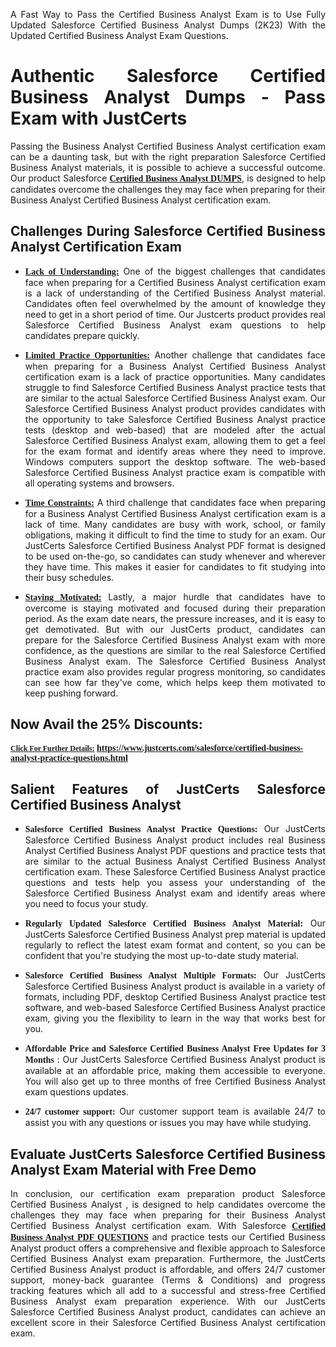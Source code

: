 <p dir="auto" style="text-align: justify;">A Fast Way to Pass the Certified Business Analyst Exam is to Use Fully Updated Salesforce Certified Business Analyst Dumps (2K23) With the Updated Certified Business Analyst Exam Questions.</p>

<h1 style="text-align: justify;"><strong>Authentic Salesforce Certified Business Analyst Dumps - Pass Exam with JustCerts</strong></h1>

<p style="text-align: justify;">Passing the Business Analyst Certified Business Analyst certification exam can be a daunting task, but with the right preparation Salesforce Certified Business Analyst materials, it is possible to achieve a successful outcome. Our product Salesforce <strong><a href="https://www.justcerts.com/salesforce/certified-business-analyst-practice-questions.html"><span style="font-family:Georgia,serif;"><u>Certified Business Analyst DUMPS</u></span></a></strong>, is designed to help candidates overcome the challenges they may face when preparing for their Business Analyst Certified Business Analyst certification exam.</p>

<h2 style="text-align: justify;"><strong>Challenges During Salesforce Certified Business Analyst Certification Exam</strong></h2>

<ul>
	<li style="text-align: justify;"><u><span style="font-family:Georgia,serif;"><strong>Lack of Understanding:</strong></span></u> One of the biggest challenges that candidates face when preparing for a Certified Business Analyst certification exam is a lack of understanding of the Certified Business Analyst material. Candidates often feel overwhelmed by the amount of knowledge they need to get in a short period of time. Our Justcerts product provides real Salesforce Certified Business Analyst exam questions to help candidates prepare quickly.</li>
</ul>

<ul>
	<li style="text-align: justify;"><u><span style="font-family:Georgia,serif;"><strong>Limited Practice Opportunities:</strong></span></u> Another challenge that candidates face when preparing for a Business Analyst Certified Business Analyst certification exam is a lack of practice opportunities. Many candidates struggle to find Salesforce Certified Business Analyst practice tests that are similar to the actual Salesforce Certified Business Analyst exam. Our Salesforce Certified Business Analyst product provides candidates with the opportunity to take Salesforce Certified Business Analyst practice tests (desktop and web-based) that are modeled after the actual Salesforce Certified Business Analyst exam, allowing them to get a feel for the exam format and identify areas where they need to improve. Windows computers support the desktop software. The web-based Salesforce Certified Business Analyst practice exam is compatible with all operating systems and browsers.</li>
</ul>

<ul>
	<li style="text-align: justify;"><u><span style="font-family:Georgia,serif;"><strong>Time Constraints:</strong></span></u> A third challenge that candidates face when preparing for a Business Analyst Certified Business Analyst certification exam is a lack of time. Many candidates are busy with work, school, or family obligations, making it difficult to find the time to study for an exam. Our JustCerts Salesforce Certified Business Analyst PDF format is designed to be used on-the-go, so candidates can study whenever and wherever they have time. This makes it easier for candidates to fit studying into their busy schedules.</li>
</ul>

<ul>
	<li style="text-align: justify;"><u><span style="font-family:Georgia,serif;"><strong>Staying Motivated:</strong></span></u> Lastly, a major hurdle that candidates have to overcome is staying motivated and focused during their preparation period. As the exam date nears, the pressure increases, and it is easy to get demotivated. But with our JustCerts product, candidates can prepare for the Salesforce Certified Business Analyst exam with more confidence, as the questions are similar to the real Salesforce Certified Business Analyst exam. The Salesforce Certified Business Analyst practice exam also provides regular progress monitoring, so candidates can see how far they&#39;ve come, which helps keep them motivated to keep pushing forward.</li>
</ul>

<h2 style="text-align: justify;"><strong>Now Avail the 25% Discounts:</strong></h2>

<p><span style="font-size:12px;"><u><span style="font-family:Georgia,serif;"><strong>Click For Further Details:</strong></span></u></span><span style="font-size:14px;"><span style="font-family:Georgia,serif;"><strong> <a href="https://www.justcerts.com/salesforce/certified-business-analyst-practice-questions.html">https://www.justcerts.com/salesforce/certified-business-analyst-practice-questions.html</a></strong></span></span></p>

<h2 style="text-align: justify;"><strong>Salient Features of JustCerts Salesforce Certified Business Analyst</strong></h2>

<ul>
	<li style="text-align: justify;"><span style="font-family:Georgia,serif;"><strong>Salesforce Certified Business Analyst Practice Questions:</strong></span> Our JustCerts Salesforce Certified Business Analyst product includes real Business Analyst Certified Business Analyst PDF questions and practice tests that are similar to the actual Business Analyst Certified Business Analyst certification exam. These Salesforce Certified Business Analyst practice questions and tests help you assess your understanding of the Salesforce Certified Business Analyst exam and identify areas where you need to focus your study.</li>
</ul>

<ul>
	<li style="text-align: justify;"><span style="font-family:Georgia,serif;"><strong>Regularly Updated Salesforce Certified Business Analyst Material:</strong></span> Our JustCerts Salesforce Certified Business Analyst prep material is updated regularly to reflect the latest exam format and content, so you can be confident that you&#39;re studying the most up-to-date study material.</li>
</ul>

<ul>
	<li style="text-align: justify;"><span style="font-family:Georgia,serif;"><strong>Salesforce Certified Business Analyst Multiple Formats:</strong></span> Our JustCerts Salesforce Certified Business Analyst product is available in a variety of formats, including PDF, desktop Certified Business Analyst practice test software, and web-based Salesforce Certified Business Analyst practice exam, giving you the flexibility to learn in the way that works best for you.</li>
</ul>

<ul>
	<li style="text-align: justify;"><span style="font-family:Georgia,serif;"><strong>Affordable Price and Salesforce Certified Business Analyst Free Updates for 3 Months</strong></span> : Our JustCerts Salesforce Certified Business Analyst product is available at an affordable price, making them accessible to everyone. You will also get up to three months of free Certified Business Analyst exam questions updates.</li>
</ul>

<ul>
	<li style="text-align: justify;"><span style="font-family:Georgia,serif;"><strong>24/7 customer support:</strong></span> Our customer support team is available 24/7 to assist you with any questions or issues you may have while studying.</li>
</ul>

<h2 style="text-align: justify;"><strong>Evaluate JustCerts Salesforce Certified Business Analyst Exam Material with Free Demo</strong></h2>

<p style="text-align: justify;">In conclusion, our certification exam preparation product Salesforce Certified Business Analyst , is designed to help candidates overcome the challenges they may face when preparing for their Business Analyst Certified Business Analyst certification exam. With Salesforce <a href="https://www.justcerts.com/salesforce/certified-business-analyst-practice-questions.html"><u><strong><span style="font-family:Georgia,serif;">Certified Business Analyst PDF QUESTIONS</span></strong></u></a> and practice tests our Certified Business Analyst product offers a comprehensive and flexible approach to Salesforce Certified Business Analyst exam preparation. Furthermore, the JustCerts Certified Business Analyst product is affordable, and offers 24/7 customer support, money-back guarantee (Terms &amp; Conditions) and progress tracking features which all add to a successful and stress-free Certified Business Analyst exam preparation experience. With our JustCerts Salesforce Certified Business Analyst product, candidates can achieve an excellent score in their Salesforce Certified Business Analyst certification exam.</p>
